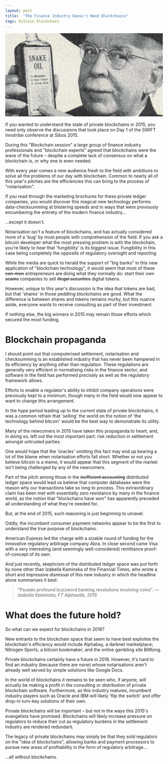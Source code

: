 ```yaml
---
layout: post
title:  "The Finance Industry Doesn't Need Blockchains"
tags: bitcoin blockchain
---
```

![Blockchain cures what ails you!](/assets/snakeoil.jpg)

If you wanted to understand the state of private blockchains in 2015, you need only observe the discussions that took place on Day 1 of the SWIFT Innotribe conference at Sibos 2015.

During this "Blockchain session" a large group of finance industry professionals and "blockchain experts" agreed that blockchains were the wave of the future – despite a complete lack of consensus on what a blockchain is, or why one is even needed.

With every year comes a new audience fresh to the field with ambitions to solve all the problems of our day with blockchain. Common to nearly all of this year's pitches are the efficiencies this can bring to the process of "notarisation".

If you read through the marketing brochures for these private ledger companies, you would discover this magical new technology performs data-checksumming at blistering speeds and in ways that were previously encumbering the entirety of the modern finance industry... 

...except it doesn't.

Notarisation isn't a feature of blockchains, and has actually considered more of a 'bug' by most people with comprehension of the field. If you ask a bitcoin developer what the most pressing problem is with the blockchain, you're likely to hear that 'fungibility' is its biggest issue. Fungibility in this case being completely the opposite of regulatory oversight and reporting.

While the media are quick to herald the support of "big banks" in this new application of "blockchain technology", it would seem that most of these ~~con-men~~ entrepreneurs are doing what they normally do: start their own ~~scams~~ companies to sell ~~illegal securities~~ digital tokens.

However, unique to this year's discussion is the idea that tokens are bad, but that 'shares' in those peddling blockchains are good. What the difference is between shares and tokens remains murky, but this nuance aside, everyone wants to receive consulting as part of their investment.

If nothing else, the big winners in 2015 may remain those efforts which secured the most funding.


# Blockchain propaganda

I should point out that computerised settlement, notarisation and checksumming is an established industry that has never been hampered in its efficiency by anything other than regulation. These regulations are generally very efficient in normalising risks in the finance sector, and software in the field has performed precisely as well as the regulatory framework allows.

Efforts to enable a regulator's ability to inhibit company operations were previously kept to a minimum, though many in the field would now appear to want to change this arrangement.

In the hype period leading up to the current state of private blockchains, it was a common refrain that 'selling' the world on the notion of 'the technology behind bitcoin' would be the best way to demonstrate its utility.

Many of the newcomers in 2015 have taken this propaganda to heart, and, in doing so, left out the most important part: risk reduction in settlement amongst untrusted parties.

One would hope that the 'oracles' omitting this fact may end up bearing a lot of the blame when notarisation efforts fall short. Whether or not you believe bitcoin is a meme, it would appear that this segment of the market isn't being challenged by any of the newcomers.

Part of the pitch among those in the ~~inefficient accounting~~ distributed ledger space would lead us believe that computer databases were the reason why our transactions take so long to process. This extraordinary claim has been met with essentially zero resistance by many in the finance world, as the notion that "blockchains have won" has apparently preceded all understanding of what they're needed for.

But, at the end of 2015, such reasoning is just beginning to unravel.

Oddly, the incumbent consumer payment networks appear to be the first to understand the true purpose of blockchains.

American Express led the charge with a sizable round of funding for the innovative regulatory arbitrage company Abra. In close second came Visa with a very interesting (and seemingly well-considered) remittance proof-of-concept of its own.

And just recently, skepticism of the distributed ledger space was put forth by none other than Izabella Kaminska of the Financial Times, who wrote a short and impressive dismissal of this new industry in which the headline alone summarises it best: 

>"Psuedo profound buzzword banking revolutions involving coins".
>&mdash; <cite>Izabella Kaminska, FT Alphaville, 2015</cite>

# What does the future hold?

So what can we expect for blockchains in 2016?

New entrants to the blockchain space that seem to have best exploites the blockchain's efficiency would include Alphabay, a darknet marketplace; Nitrogen Sports, a bitcoin bookmaker; and the online gambling site BitKong.

Private blockchains certainly have a future in 2016. However, it's hard to find an industry (because there are none) whose notarisations aren't already well served by simple solutions like Google Docs.

In the world of blockchains it remains to be seen who, if anyone, will actually be making a profit in the consulting or distribution of private blockchain software. Furthermore, as this industry matures, incumbent industry players such as Oracle and IBM will likely 'flip the switch' and offer drop-in turn-key solutions of their own.

Private blockchains will be important – but not in the ways this 2015's evangelists have promised. Blockchains will likely increase pressure on regulators to reduce their cut as regulatory burdens in the settlement industry are rendered redundant.

The legacy of private blockchains may simply be that they sold regulators on the "idea of blockchains", allowing banks and payment processors to pursue new areas of profitability in the form of regulatory arbitrage...

...all without blockchains.
